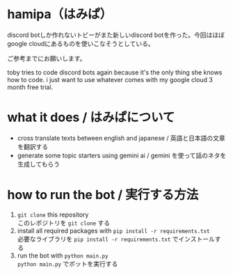 # hamipa（はみぱ）
discord botしか作れないトビーがまた新しいdiscord botを作った。今回はほぼgoogle cloudにあるものを使いこなそうとしている。

ご参考までにお願いします。

toby tries to code discord bots again because it's the only thing she knows how to code. i just want to use whatever comes with my google cloud 3 month free trial.

# what it does / はみぱについて
- cross translate texts between english and japanese / 英語と日本語の文章を翻訳する
- generate some topic starters using gemini ai / gemini を使って話のネタを生成してもらう

# how to run the bot / 実行する方法
1. `git clone` this repository <br>
このレポジトリを `git clone` する
2. install all required packages with `pip install -r requirements.txt` <br> 
必要なライブラリを `pip install -r requirements.txt` でインストールする
3. run the bot with `python main.py` <br> 
`python main.py` でボットを実行する